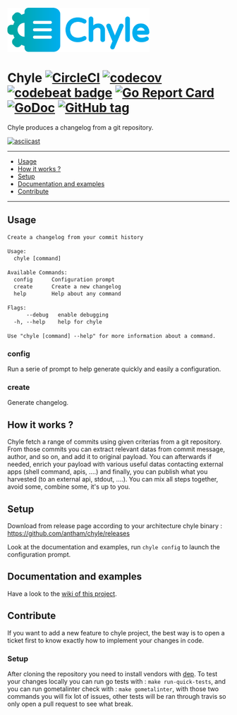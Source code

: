<p align="left"><img src="logo/horizontalversion.png" alt="chyle" height="100px"></p>

Chyle [![CircleCI](https://circleci.com/gh/antham/chyle.svg?style=svg)](https://circleci.com/gh/antham/chyle) [![codecov](https://codecov.io/gh/antham/chyle/branch/master/graph/badge.svg)](https://codecov.io/gh/antham/chyle) [![codebeat badge](https://codebeat.co/badges/c3867610-2741-4ae3-a195-d5e9711c7fcd)](https://codebeat.co/projects/github-com-antham-chyle-master) [![Go Report Card](https://goreportcard.com/badge/github.com/antham/chyle)](https://goreportcard.com/report/github.com/antham/chyle) [![GoDoc](https://godoc.org/github.com/antham/chyle?status.svg)](http://godoc.org/github.com/antham/chyle) [![GitHub tag](https://img.shields.io/github/tag/antham/chyle.svg)]()
=====

Chyle produces a changelog from a git repository.

[![asciicast](https://asciinema.org/a/o2PDZ4ELfUP3F1eKWl1IqirzU.png)](https://asciinema.org/a/o2PDZ4ELfUP3F1eKWl1IqirzU)

---

* [Usage](#usage)
* [How it works ?](#how-it-works-)
* [Setup](#setup)
* [Documentation and examples](#documentation-and-examples)
* [Contribute](#contribute)

---

## Usage

```
Create a changelog from your commit history

Usage:
  chyle [command]

Available Commands:
  config      Configuration prompt
  create      Create a new changelog
  help        Help about any command

Flags:
      --debug   enable debugging
  -h, --help    help for chyle

Use "chyle [command] --help" for more information about a command.
```

### config

Run a serie of prompt to help generate quickly and easily a configuration.

### create

Generate changelog.

## How it works ?

Chyle fetch a range of commits using given criterias from a git repository. From those commits you can extract relevant datas from commit message, author, and so on, and add it to original payload. You can afterwards if needed, enrich your payload with various useful datas contacting external apps (shell command, apis, ....) and finally, you can publish what you harvested (to an external api, stdout, ....). You can mix all steps together, avoid some, combine some, it's up to you.

## Setup

Download from release page according to your architecture chyle binary : https://github.com/antham/chyle/releases

Look at the documentation and examples,  run ```chyle config``` to launch the configuration prompt.

## Documentation and examples

Have a look to the [wiki of this project](https://github.com/antham/chyle/wiki).

## Contribute

If you want to add a new feature to chyle project, the best way is to open a ticket first to know exactly how to implement your changes in code.

### Setup

After cloning the repository you need to install vendors with [dep](https://github.com/golang/dep).
To test your changes locally you can run go tests with : ```make run-quick-tests```, and you can run gometalinter check with : ```make gometalinter```, with those two commands you will fix lot of issues, other tests will be ran through travis so only open a pull request to see what break.

